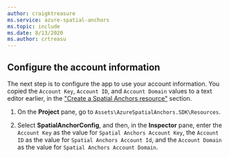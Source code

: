 ```yaml
---
author: craigktreasure
ms.service: azure-spatial-anchors
ms.topic: include
ms.date: 8/13/2020
ms.author: crtreasu
---
```

## Configure the account information

The next step is to configure the app to use your account information. You copied the `Account Key`, `Account ID`, and `Account Domain` values to a text editor earlier, in the ["Create a Spatial Anchors resource"](#create-a-spatial-anchors-resource) section.

1. On the **Project** pane, go to `Assets\AzureSpatialAnchors.SDK\Resources`. 

1. Select **SpatialAnchorConfig**, and then, in the **Inspector** pane, enter the `Account Key` as the value for `Spatial Anchors Account Key`, the `Account ID` as the value for `Spatial Anchors Account Id`, and the `Account Domain` as the value for `Spatial Anchors Account Domain`.
